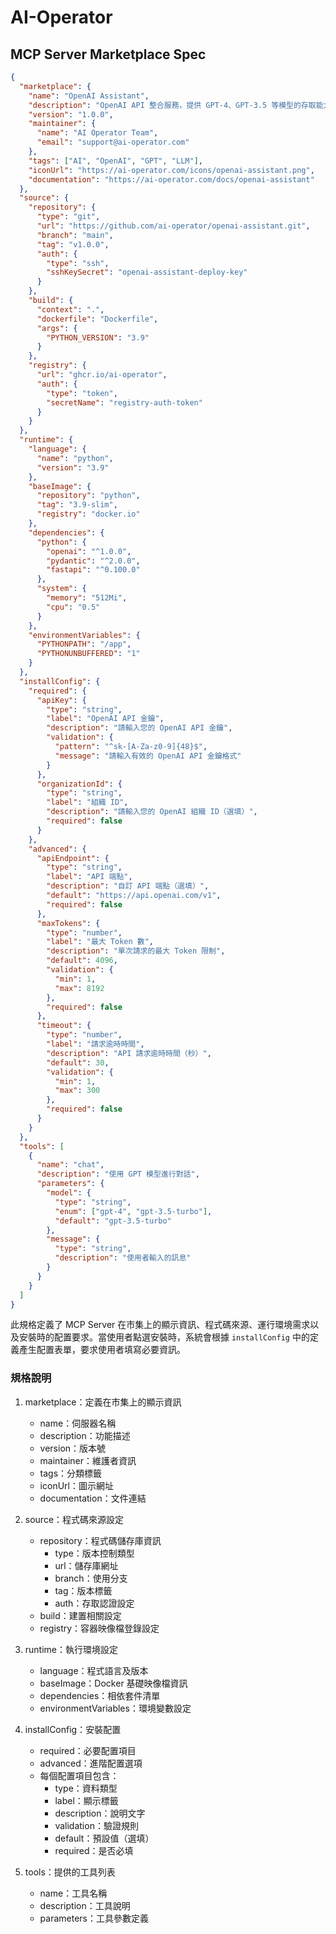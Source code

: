 # AI-Operator

## MCP Server Marketplace Spec

```json
{
  "marketplace": {
    "name": "OpenAI Assistant",
    "description": "OpenAI API 整合服務，提供 GPT-4、GPT-3.5 等模型的存取能力",
    "version": "1.0.0",
    "maintainer": {
      "name": "AI Operator Team",
      "email": "support@ai-operator.com"
    },
    "tags": ["AI", "OpenAI", "GPT", "LLM"],
    "iconUrl": "https://ai-operator.com/icons/openai-assistant.png",
    "documentation": "https://ai-operator.com/docs/openai-assistant"
  },
  "source": {
    "repository": {
      "type": "git",
      "url": "https://github.com/ai-operator/openai-assistant.git",
      "branch": "main",
      "tag": "v1.0.0",
      "auth": {
        "type": "ssh",
        "sshKeySecret": "openai-assistant-deploy-key"
      }
    },
    "build": {
      "context": ".",
      "dockerfile": "Dockerfile",
      "args": {
        "PYTHON_VERSION": "3.9"
      }
    },
    "registry": {
      "url": "ghcr.io/ai-operator",
      "auth": {
        "type": "token",
        "secretName": "registry-auth-token"
      }
    }
  },
  "runtime": {
    "language": {
      "name": "python",
      "version": "3.9"
    },
    "baseImage": {
      "repository": "python",
      "tag": "3.9-slim",
      "registry": "docker.io"
    },
    "dependencies": {
      "python": {
        "openai": "^1.0.0",
        "pydantic": "^2.0.0",
        "fastapi": "^0.100.0"
      },
      "system": {
        "memory": "512Mi",
        "cpu": "0.5"
      }
    },
    "environmentVariables": {
      "PYTHONPATH": "/app",
      "PYTHONUNBUFFERED": "1"
    }
  },
  "installConfig": {
    "required": {
      "apiKey": {
        "type": "string",
        "label": "OpenAI API 金鑰",
        "description": "請輸入您的 OpenAI API 金鑰",
        "validation": {
          "pattern": "^sk-[A-Za-z0-9]{48}$",
          "message": "請輸入有效的 OpenAI API 金鑰格式"
        }
      },
      "organizationId": {
        "type": "string",
        "label": "組織 ID",
        "description": "請輸入您的 OpenAI 組織 ID（選填）",
        "required": false
      }
    },
    "advanced": {
      "apiEndpoint": {
        "type": "string",
        "label": "API 端點",
        "description": "自訂 API 端點（選填）",
        "default": "https://api.openai.com/v1",
        "required": false
      },
      "maxTokens": {
        "type": "number",
        "label": "最大 Token 數",
        "description": "單次請求的最大 Token 限制",
        "default": 4096,
        "validation": {
          "min": 1,
          "max": 8192
        },
        "required": false
      },
      "timeout": {
        "type": "number",
        "label": "請求逾時時間",
        "description": "API 請求逾時時間（秒）",
        "default": 30,
        "validation": {
          "min": 1,
          "max": 300
        },
        "required": false
      }
    }
  },
  "tools": [
    {
      "name": "chat",
      "description": "使用 GPT 模型進行對話",
      "parameters": {
        "model": {
          "type": "string",
          "enum": ["gpt-4", "gpt-3.5-turbo"],
          "default": "gpt-3.5-turbo"
        },
        "message": {
          "type": "string",
          "description": "使用者輸入的訊息"
        }
      }
    }
  ]
}
```

此規格定義了 MCP Server 在市集上的顯示資訊、程式碼來源、運行環境需求以及安裝時的配置要求。當使用者點選安裝時，系統會根據 `installConfig` 中的定義產生配置表單，要求使用者填寫必要資訊。

### 規格說明

1. marketplace：定義在市集上的顯示資訊
   - name：伺服器名稱
   - description：功能描述
   - version：版本號
   - maintainer：維護者資訊
   - tags：分類標籤
   - iconUrl：圖示網址
   - documentation：文件連結

2. source：程式碼來源設定
   - repository：程式碼儲存庫資訊
     - type：版本控制類型
     - url：儲存庫網址
     - branch：使用分支
     - tag：版本標籤
     - auth：存取認證設定
   - build：建置相關設定
   - registry：容器映像檔登錄設定

3. runtime：執行環境設定
   - language：程式語言及版本
   - baseImage：Docker 基礎映像檔資訊
   - dependencies：相依套件清單
   - environmentVariables：環境變數設定

4. installConfig：安裝配置
   - required：必要配置項目
   - advanced：進階配置選項
   - 每個配置項目包含：
     - type：資料類型
     - label：顯示標籤
     - description：說明文字
     - validation：驗證規則
     - default：預設值（選填）
     - required：是否必填

5. tools：提供的工具列表
   - name：工具名稱
   - description：工具說明
   - parameters：工具參數定義